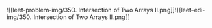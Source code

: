 ![[leet-problem-img/350. Intersection of Two Arrays II.png]]![[leet-edi-img/350. Intersection of Two Arrays II.png]]
